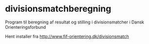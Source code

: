 # divisionsmatchberegning

Program til beregning af resultat og stilling i divisionsmatcher i Dansk Orienteringsforbund

Hent installer fra http://www.fif-orientering.dk/divisionsmatch
